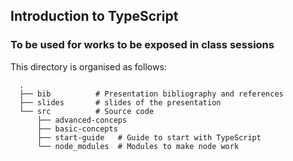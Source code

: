 ## Introduction to TypeScript
### To be used for works to be exposed in class sessions

This directory is organised as follows:

      .
      ├── bib          # Presentation bibliography and references
      ├── slides       # slides of the presentation
      └── src          # Source code 
          ├── advanced-conceps 
          ├── basic-concepts 
          ├── start-guide   # Guide to start with TypeScript
          └── node_modules  # Modules to make node work 